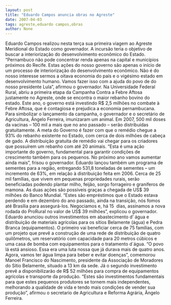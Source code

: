 ```yaml
---
layout: post
title: "Eduardo Campos anuncia obras no Agreste"
date: 2007-04-03
tags: agreste,eduardo campos,obras
author: None
---
```

Eduardo Campos realizou nesta terça sua primeira viagem ao Agreste Meridional do Estado como governador. A incursão teria o objetivo de buscar a interiorização do desenvolvimento econômico do Estado.
“Pernambuco não pode concentrar renda apenas na capital e municípios próximos do Recife. Estas ações do nosso governo são apenas o início de um processo de interiorização do desenvolvimento econômico. Não é do nosso interesse sermos a oitava economia do país e o vigésimo estado em desenvolvimento humano. Vamos fazer isso com a ajuda do povo de do nosso presidente Lula”, afirmou o governador.
Na Universidade Federal Rural, abriu a primeira etapa da Campanha Contra a Febre Aftosa justamente no Agreste, onde se encontra o maior rebanho bovino do estado. Este ano, o governo está investindo R$ 2,5 milhões no combate à Febre Aftosa, que é contagiosa e prejudica a economia pernambucana. Para simbolizar o lançamento da campanha, o governador e o secretário de Agricultura, Ângelo Ferreira, imunizaram um animal.
Em 2007, 500 mil doses da vacinas – 100 mil a mais que no ano passado – serão distribuídas gratuitamente. A meta do Governo é fazer com que o remédio chegue a 93% do rebanho existente no Estado, com cerca de dois milhões de cabeça de gado. A distribuição gratuita de remédio vai chegar para os criadores que possuírem um rebanho com até 20 animais. “Esta é uma ação importante do governo, fundamental para garantir condições de crescimento também para os pequenos. No próximo ano vamos aumentar ainda mais”, frisou o governador.
Eduardo lançou também um programa de sementes para a região, entregando 531,8 toneladas de sementes – um incremento de 63%, em relação à distribuição feita em 2006. Cerca de 25&nbsp; mil famílias, que vivem em pequenas propriedades rurais, serão beneficiadas podendo plantar milho, feijão, sorgo forrageiro e graniferos de mamona.
As duas ações são possíveis graças a chegada de US$ 39 milhões do Banco Mundial. “Estes são empréstimos que o Estado estava perdendo e em dezembro do ano passado, ainda na transição, nós fomos até Brasília para assegurá-los. Negociamos e, há 15&nbsp; dias, assinamos a nova rodada do ProRural no valor de US$ 39 milhões”, explicou o governador.
Eduardo anunciou outros investimentos em abastecimento d’ água e distribuição de materiais agrícolas para os sítios Belamente (água) e Pedra Branca (equipamentos). O primeiro vai beneficiar cerca de 75 famílias, com um projeto que prevê a construção de uma rede de distribuição de quatro quilômetros, um reservatório com capacidade para 20 metros cúbicos e uma casa de bomba com equipamentos para o tratamento d`água.
“O povo lá está ansioso. Essa era uma luta nossa que já durava mais de quatro anos. Agora, vamos ter água limpa para beber e evitar doenças”, comemorou Manoel Francisco do Nascimento, presidente da Associação de Moradores do Sítio Belamente, situado a 13 km da sede.
Já o segundo investimento prevê a disponibilizarão de R$ 52 milhões para compra de equipamentos agrícolas e transporte da produção. “Estes são investimentos fundamentais para que estes pequenos produtores se tornem mais independentes, melhorando a qualidade de vida e tendo mais condições de vender sua produção”, afirmou o secretario de Agricultura e Reforma Agrária, Ângelo Ferreira. 